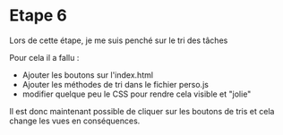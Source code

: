 # Etape 6

Lors de cette étape, je me suis penché sur le tri des tâches 

Pour cela il a fallu :

* Ajouter les boutons sur l'index.html
* Ajouter les méthodes de tri dans le fichier perso.js
* modifier quelque peu le CSS pour rendre cela visible et "jolie"

Il est donc maintenant possible de cliquer sur les boutons de tris et cela change les vues en conséquences.
